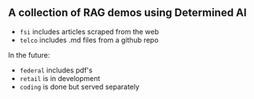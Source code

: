 ## A collection of RAG demos using Determined AI

* `fsi` includes articles scraped from the web
* `telco` includes .md files from a github repo

In the future:
* `federal` includes pdf's
* `retail` is in development
* `coding` is done but served separately
